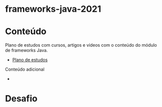 # frameworks-java-2021

# Conteúdo

Plano de estudos com cursos, artigos e vídeos com o conteúdo do módulo de frameworks Java.

- [Plano de estudos](https://cursos.alura.com.br/back-end-java-frameworks-vnsueda-1622339271571-p164453)

Conteúdo adicional

- 

# Desafio
